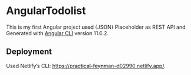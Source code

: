 # AngularTodolist

This is my first Angular project used {JSON} Placeholder as REST API and Generated with [Angular CLI](https://github.com/angular/angular-cli) version 11.0.2.

## Deployment

Used Netlify’s CLI: <https://practical-feynman-d02990.netlify.app/>.
